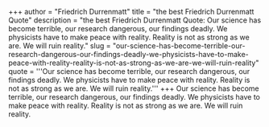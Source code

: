 +++
author = "Friedrich Durrenmatt"
title = "the best Friedrich Durrenmatt Quote"
description = "the best Friedrich Durrenmatt Quote: Our science has become terrible, our research dangerous, our findings deadly. We physicists have to make peace with reality. Reality is not as strong as we are. We will ruin reality."
slug = "our-science-has-become-terrible-our-research-dangerous-our-findings-deadly-we-physicists-have-to-make-peace-with-reality-reality-is-not-as-strong-as-we-are-we-will-ruin-reality"
quote = '''Our science has become terrible, our research dangerous, our findings deadly. We physicists have to make peace with reality. Reality is not as strong as we are. We will ruin reality.'''
+++
Our science has become terrible, our research dangerous, our findings deadly. We physicists have to make peace with reality. Reality is not as strong as we are. We will ruin reality.
